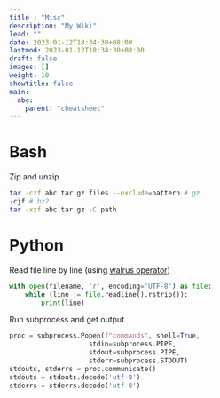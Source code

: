 ```yaml
---
title : "Misc"
description: "My Wiki"
lead: ""
date: 2023-01-12T18:34:30+08:00
lastmod: 2023-01-12T18:34:30+08:00
draft: false
images: []
weight: 10
showtitle: false
main:
  abc:
    parent: "cheatsheet"
---
```


# Bash

Zip and unzip

```bash
tar -czf abc.tar.gz files --exclude=pattern # gz
-cjf # bz2
tar -xzf abc.tar.gz -C path
```




# Python

Read file line by line (using [walrus operator](https://docs.python.org/3/whatsnew/3.8.html#assignment-expressions))

```python
with open(filename, 'r', encoding='UTF-8') as file:
    while (line := file.readline().rstrip()):
        print(line)
```

Run subprocess and get output

```python
proc = subprocess.Popen(f"commands", shell=True,
                    stdin=subprocess.PIPE,
                    stdout=subprocess.PIPE,
                    stderr=subprocess.STDOUT)
stdouts, stderrs = proc.communicate()
stdouts = stdouts.decode('utf-8')
stderrs = stderrs.decode('utf-8')
```

